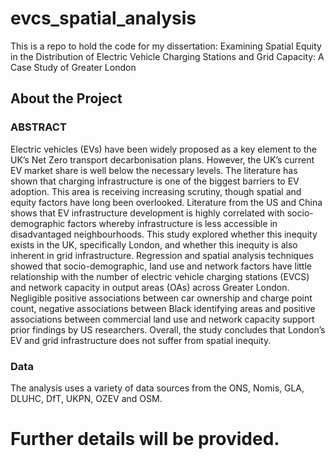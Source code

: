 # evcs_spatial_analysis
This is a repo to hold the code for my dissertation: Examining Spatial Equity in the Distribution of Electric Vehicle Charging Stations and Grid Capacity: A Case Study of Greater London

## About the Project
### ABSTRACT
Electric vehicles (EVs) have been widely proposed as a key element to the UK’s Net Zero transport decarbonisation plans. However, the UK’s current EV market share is well below the necessary levels. The literature has shown that charging infrastructure is one of the biggest barriers to EV adoption. This area is receiving increasing scrutiny, though spatial and equity factors have long been overlooked. Literature from the US and China shows that EV infrastructure development is highly correlated with socio-demographic factors whereby infrastructure is less accessible in disadvantaged neighbourhoods. This study explored whether this inequity exists in the UK, specifically London, and whether this inequity is also inherent in grid infrastructure. Regression and spatial analysis techniques showed that socio-demographic, land use and network factors have little relationship with the number of electric vehicle charging stations (EVCS) and network capacity in output areas (OAs) across Greater London. Negligible positive associations between car ownership and charge point count, negative associations between Black identifying areas and positive associations between commercial land use and network capacity support prior findings by US researchers. Overall, the study concludes that London’s EV and grid infrastructure does not suffer from spatial inequity.

### Data
The analysis uses a variety of data sources from the ONS, Nomis, GLA, DLUHC, DfT, UKPN, OZEV and OSM. 

# Further details will be provided. 
